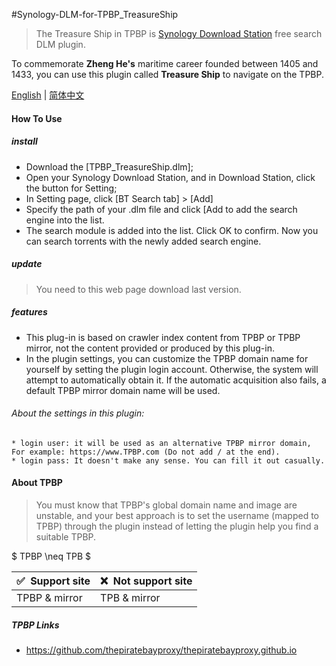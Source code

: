 #Synology-DLM-for-TPBP_TreasureShip

> The Treasure Ship in TPBP is [Synology Download Station](https://www.synology.com/en-global/dsm/packages/DownloadStation) free search DLM plugin.

To commemorate <b>Zheng He's</b> maritime career founded between 1405 and 1433, you can use this plugin called <b>Treasure Ship</b> to navigate on the TPBP.


[English](README.cn.md) | [简体中文](README.cn.md)


#### How To Use

##### install

* Download the [TPBP_TreasureShip.dlm];
* Open your Synology Download Station, and in Download Station, click the button for Setting;
* In Setting page, click [BT Search tab] > [Add]
* Specify the path of your .dlm file and click [Add to add the search engine into the list.
* The search module is added into the list. Click OK to confirm. Now you can search torrents with the
  newly added search engine.
  
##### update

> You need to this web page download last version.


##### features

+ This plug-in is based on crawler index content from TPBP or TPBP mirror, not the content provided or produced by this plug-in.
+ In the plugin settings, you can customize the TPBP domain name for yourself by setting the plugin login account. Otherwise, the system will attempt to automatically obtain it. If the automatic acquisition also fails, a default TPBP mirror domain name will be used.

###### About the settings in this plugin:

    * login user: it will be used as an alternative TPBP mirror domain, For example: https://www.TPBP.com (Do not add / at the end).
    * login pass: It doesn't make any sense. You can fill it out casually.


#### About TPBP

> You must know that TPBP's global domain name and image are unstable, and your best approach is to set the username (mapped to TPBP) through the plugin instead of letting the plugin help you find a suitable TPBP.

$ TPBP \neq TPB $

<table>
<thead>
    <tr>
      <th>✅&nbsp; Support site</th> <th>❌&nbsp; Not support site</th>
    </tr>
</thead> 
<tbody>
    <tr>
      <td>TPBP & mirror</td>
      <td>TPB & mirror</td>
    </tr>
</tbody>
</table>


##### TPBP Links

 * https://github.com/thepiratebayproxy/thepiratebayproxy.github.io